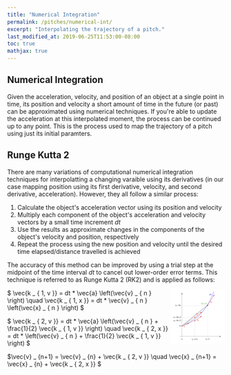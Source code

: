 ```yaml
---
title: "Numerical Integration"
permalink: /pitches/numerical-int/
excerpt: "Interpolating the trajectory of a pitch."
last_modified_at: 2019-06-25T11:53:00-08:00
toc: true
mathjax: true
---
```

## Numerical Integration
Given the acceleration, velocity, and position of an object at a single point in time, its position and velocity a short amount of time in the future (or past) can be approximated using numerical techniques. If you're able to update the acceleration at this interpolated moment, the process can be continued up to any point. This is the process used to map the trajectory of a pitch using just its initial paramters.


## Runge Kutta 2
There are many variations of computational numerical integration techniques for interpolatting a changing varaible using its derivatives (in our case mapping position using its first derivative, velocity, and second derivative, acceleration). However, they all follow a similar process:
1. Calculate the object's acceleration vector using its position and velocity
2. Multiply each component of the object's acceleration and velocity vectors by a small time increment  $dt$
3. Use the results as approximate changes in the components of the object's velocity and position, respectively
4. Repeat the process using the new position and velocity until the desired time elapsed/distance travelled is achieved

The accuracy of this method can be improved by using a trial step at the midpoint of the time interval  $dt$ to cancel out lower-order error terms. This technique is referred to as Runge Kutta 2 (RK2) and is applied as follows:

<img align="right"
     width="25%"
     height="35%"
     src="/assets/pitches/Runge-Kutta_4.png">
$ \vec{k _ { 1, v }} = dt * \vec{a} \left(\vec{v} _ { n } \right) \quad \vec{k _ { 1, x }} = dt * \vec{v} _ { n } \left(\vec{x} _ { n } \right) $

$ \vec{k _ { 2, v }} = dt * \vec{a} \left(\vec{v} _ { n } + \frac{1}{2} \vec{k _ { 1, v }} \right) \quad \vec{k _ { 2, x }} = dt * \left(\vec{v} _ { n } + \frac{1}{2} \vec{k _ { 1, v }} \right) $


$\vec{v} _ {n+1} = \vec{v} _ {n} + \vec{k _ { 2, v }}  \quad \vec{x} _ {n+1} = \vec{x} _ {n} + \vec{k _ { 2, x }} $

